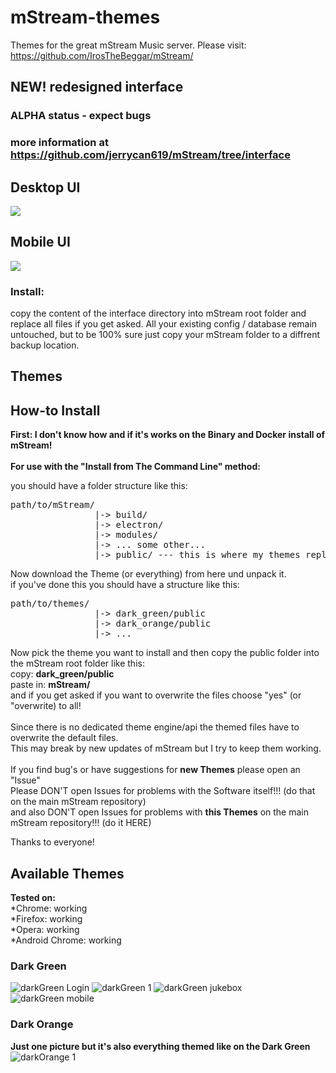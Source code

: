 # mStream-themes
Themes for the great mStream Music server.
Please visit: https://github.com/IrosTheBeggar/mStream/

## NEW! redesigned interface 
### ALPHA status - expect bugs
### more information at https://github.com/jerrycan619/mStream/tree/interface

## Desktop UI
![](/images/desktop.gif)

## Mobile UI
![](/images/mobile.gif)

### Install:
copy the content of the interface directory into mStream root folder and replace all files if you get asked.
All your existing config / database remain untouched, but to be 100% sure just copy your mStream folder to a diffrent backup location.


## Themes
## How-to Install
**First: I don't know how and if it's works on the Binary and Docker install of mStream!**
<br/><br/>
**For use with the "Install from The Command Line" method:**

you should have a folder structure like this:
<pre>
path/to/mStream/
                |-> build/
                |-> electron/
                |-> modules/
                |-> ... some other...
                |-> public/ --- this is where my themes replaces some files
</pre>

Now download the Theme (or everything) from here und unpack it.<br/>
if you've done this you should have a structure like this:

<pre>
path/to/themes/
                |-> dark_green/public
                |-> dark_orange/public
                |-> ...
</pre>

Now pick the theme you want to install and then copy the public folder into the mStream root folder like this:<br/>
copy: **dark_green/public**<br/>
paste in: **mStream/**<br/>
and if you get asked if you want to overwrite the files choose "yes" (or "overwrite) to all!<br/>
<br/>
Since there is no dedicated theme engine/api the themed files have to overwrite the default files.</br>
This may break by new updates of mStream but I try to keep them working.<br/>
<br/>
If you find bug's or have suggestions for **new Themes** please open an "Issue"<br/>
Please DON'T open Issues for problems with the Software itself!!! (do that on the main mStream repository)<br/>
and also DON'T open Issues for problems with **this Themes** on the main mStream repository!!! (do it HERE)<br/>

Thanks to everyone!


## Available Themes
**Tested on:**<br/>
*Chrome: working<br/>
*Firefox: working<br/>
*Opera: working<br/>
*Android Chrome: working

### Dark Green
![darkGreen Login](/images/mstream_green_3.png)
![darkGreen 1](/images/mstream_green_1.png)
![darkGreen jukebox](/images/mstream_green_2.png)
![darkGreen mobile](/images/mstream_green_4.png)

### Dark Orange
**Just one picture but it's also everything themed like on the Dark Green**
![darkOrange 1](/images/mstream_orange_1.png)

